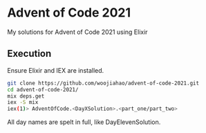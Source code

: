 # Advent of Code 2021

My solutions for Advent of Code 2021 using Elixir

## Execution

Ensure Elixir and IEX are installed.

```bash
git clone https://github.com/woojiahao/advent-of-code-2021.git
cd advent-of-code-2021/
mix deps.get
iex -S mix
iex(1)> AdventOfCode.<DayXSolution>.<part_one/part_two>
```

All day names are spelt in full, like DayElevenSolution.
